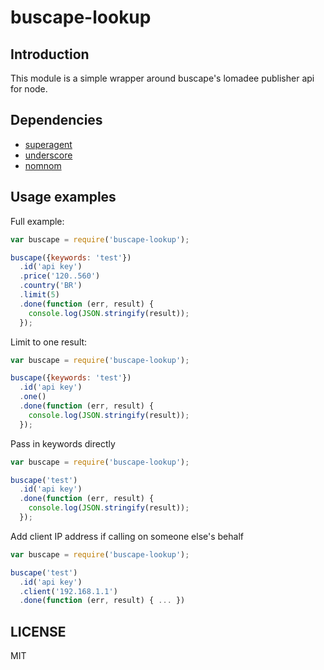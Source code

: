 # buscape-lookup

## Introduction

This module is a simple wrapper around buscape's lomadee publisher api for node.

## Dependencies

* [superagent](http://github.com/visionmedia/superagent)
* [underscore](http://github.com/jashkenas/underscore)
* [nomnom](http://github.com/harthur/nomnom)

## Usage examples

Full example:

```javascript
var buscape = require('buscape-lookup');

buscape({keywords: 'test'})
  .id('api key')
  .price('120..560')
  .country('BR')
  .limit(5)
  .done(function (err, result) {
    console.log(JSON.stringify(result));
  });
```

Limit to one result:

```javascript
var buscape = require('buscape-lookup');

buscape({keywords: 'test'})
  .id('api key')
  .one()
  .done(function (err, result) {
    console.log(JSON.stringify(result));
  });
```

Pass in keywords directly

```javascript
var buscape = require('buscape-lookup');

buscape('test')
  .id('api key')
  .done(function (err, result) {
    console.log(JSON.stringify(result));
  });
```

Add client IP address if calling on someone else's behalf

```javascript
var buscape = require('buscape-lookup');

buscape('test')
  .id('api key')
  .client('192.168.1.1')
  .done(function (err, result) { ... })
```

## LICENSE

MIT
